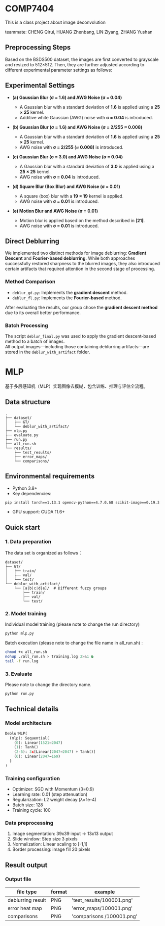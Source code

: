 # COMP7404
This is a class project about image deconvolution

teammate: CHENG Qirui, HUANG Zhenbang, LIN Ziyang, ZHANG Yushan 

## Preprocessing Steps

Based on the BSDS500 dataset, the images are first converted to grayscale and resized to 512×512. Then, they are further adjusted according to different experimental parameter settings as follows:

## Experimental Settings

- **(a) Gaussian Blur (σ = 1.6) and AWG Noise (σ = 0.04)**  
  - A Gaussian blur with a standard deviation of **1.6** is applied using a **25 × 25** kernel.  
  - Additive white Gaussian (AWG) noise with **σ = 0.04** is introduced.

- **(b) Gaussian Blur (σ = 1.6) and AWG Noise (σ = 2/255 ≈ 0.008)**  
  - A Gaussian blur with a standard deviation of **1.6** is applied using a **25 × 25** kernel.  
  - AWG noise with **σ = 2/255 (≈ 0.008)** is introduced.

- **(c) Gaussian Blur (σ = 3.0) and AWG Noise (σ = 0.04)**  
  - A Gaussian blur with a standard deviation of **3.0** is applied using a **25 × 25** kernel.  
  - AWG noise with **σ = 0.04** is introduced.

- **(d) Square Blur (Box Blur) and AWG Noise (σ = 0.01)**  
  - A square (box) blur with a **19 × 19** kernel is applied.  
  - AWG noise with **σ = 0.01** is introduced.

- **(e) Motion Blur and AWG Noise (σ = 0.01)**  
  - Motion blur is applied based on the method described in **[21]**.  
  - AWG noise with **σ = 0.01** is introduced.

## Direct Deblurring

We implemented two distinct methods for image deblurring: **Gradient Descent** and **Fourier-based deblurring**. While both approaches successfully restored sharpness to the blurred images, they also introduced certain artifacts that required attention in the second stage of processing.

### Method Comparison

- `deblur_gd.py`: Implements the **gradient descent** method.
- `deblur_fl.py`: Implements the **Fourier-based** method.

After evaluating the results, our group chose the **gradient descent method** due to its overall better performance.

### Batch Processing

The script `deblur_final.py` was used to apply the gradient descent-based method to a batch of images.  
All output images—including those containing deblurring artifacts—are stored in the `deblur_with_artifact` folder.

# MLP

基于多层感知机（MLP）实现图像去模糊，包含训练、推理与评估全流程。

## Data structure

```
.
├── dataset/                    
│   ├── GT/                     
│   └── deblur_with_artifact/   
├── mlp.py                                     
├── evaluate.py                 
├── run.py                     
├── all_run.sh                  
└── results/                    
    ├── test_results/           
    ├── error_maps/             
    └── comparisons/            
```

## Environmental requirements

- Python 3.8+
- Key dependencies:

```bash
pip install torch==1.13.1 opencv-python==4.7.0.68 scikit-image==0.19.3 tqdm matplotlib
```

- GPU support: CUDA 11.6+

## Quick start

### 1. Data preparation

The data set is organized as follows：

```
dataset/
├── GT/
│   ├── train/
│   ├── val/
│   └── test/
└── deblur_with_artifact/
    └── [a|b|c|d|e]/  # Different fuzzy groups
        ├── train/
        ├── val/
        └── test/
```

### 2. Model training

Individual model training (please note to change the run directory)

```bash
python mlp.py
```

Batch execution (please note to change the file name in all_run.sh) :

```bash
chmod +x all_run.sh
nohup ./all_run.sh > training.log 2>&1 & 
tail -f run.log  
```

### 3. Evaluate

Please note to change the directory name.

```bash
python run.py 
```

## Technical details

### Model architecture

```python
DeblurMLP(
  (mlp): Sequential(
    (0): Linear(1521→2047)
    (1): Tanh()
    (2-5): 3x[Linear(2047→2047) + Tanh()]
    (6): Linear(2047→169)
  )
)
```

### Training configuration

- Optimizer: SGD with Momentum (β=0.9)
- Learning rate: 0.01 (step attenuation)
- Regularization: L2 weight decay (λ=1e-4)
- Batch size: 128
- Training cycle: 100

### Data preprocessing

1. Image segmentation: 39x39 input → 13x13 output
2. Slide window: Step size 3 pixels
3. Normalization: Linear scaling to [-1,1]
4. Border processing: image fill 20 pixels

## Result output

### Output file

| file type | format | example |
|---------|------|-----|
| deblurring result | PNG | 'test_results/100001.png' |
| error heat map | PNG | 'error_maps/100001.png' |
| comparisons | PNG| 'comparisons /100001.png' |
